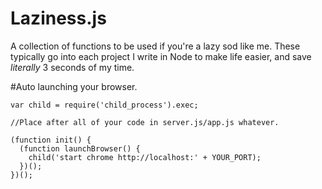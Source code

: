 # Laziness.js
A collection of functions to be used if you're a lazy sod like me. These typically go into each project I write in Node to make life easier, and save *literally* 3 seconds of my time.

#Auto launching your browser.

```
var child = require('child_process').exec;

//Place after all of your code in server.js/app.js whatever.

(function init() {
  (function launchBrowser() {
    child('start chrome http://localhost:' + YOUR_PORT);
  })();
})();
```
